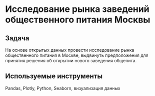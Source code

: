 # Исследование рынка заведений общественного питания Москвы

## Задача
На основе открытых данных провести исследование рынка общественного питания в Москве, выдвинуть предположения для принятия решения об открытии нового заведения общепита.

## Используемые инструменты
Pandas, Plotly, Python, Seaborn, визуализация данных
